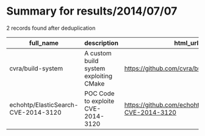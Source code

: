 
# Summary for results/2014/07/07
    
2 records found after deduplication

| full_name | description | html_url | matched_list | matched_count | pushed_at | size | stargazers_count | language | forks_count |
|-------------------------------------|----------------------------------------|--------------------------------------------------------|----------------------|-----------------|---------------------------|--------|--------------------|------------|---------------|
| cvra/build-system | A custom build system exploiting CMake | https://github.com/cvra/build-system | ['exploit'] | 1 | 2014-07-07 23:39:22+00:00 | 132 | 0 | Shell | 1 |
| echohtp/ElasticSearch-CVE-2014-3120 | POC Code to exploite CVE-2014-3120 | https://github.com/echohtp/ElasticSearch-CVE-2014-3120 | ['cve poc', 'cve-2'] | 2 | 2014-07-07 20:35:30+00:00 | 128 | 7 | Python | 5 |
